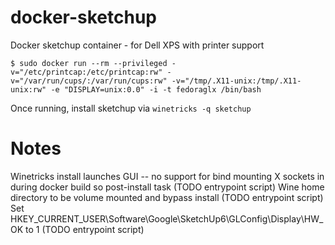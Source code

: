 # docker-sketchup
Docker sketchup container - for Dell XPS with printer support


`$ sudo docker run --rm --privileged -v="/etc/printcap:/etc/printcap:rw" -v="/var/run/cups/:/var/run/cups:rw" -v="/tmp/.X11-unix:/tmp/.X11-unix:rw" -e "DISPLAY=unix:0.0" -i -t fedoraglx /bin/bash`

Once running, install sketchup via
`winetricks -q sketchup`

# Notes

Winetricks install launches GUI -- no support for bind mounting X sockets in during docker build so post-install task (TODO entrypoint script)
Wine home directory to be volume mounted and bypass install (TODO entrypoint script)
Set HKEY_CURRENT_USER\Software\Google\SketchUp6\GLConfig\Display\HW_OK to 1 (TODO entrypoint script)
